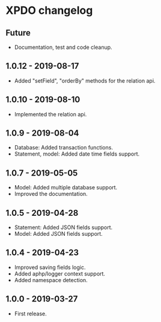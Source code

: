 # XPDO changelog

## Future
* Documentation, test and code cleanup.

## 1.0.12 - 2019-08-17

* Added "setField", "orderBy" methods for the relation api.

## 1.0.10 - 2019-08-10

* Implemented the relation api.

## 1.0.9 - 2019-08-04

* Database: Added transaction functions.
* Statement, model: Added date time fields support.

## 1.0.7 - 2019-05-05

* Model: Added multiple database support.
* Improved the documentation.

## 1.0.5 - 2019-04-28

* Statement: Added JSON fields support.
* Model: Added JSON fields support.

## 1.0.4 - 2019-04-23

* Improved saving fields logic.
* Added aphp/logger context support.
* Added namespace detection.

## 1.0.0 - 2019-03-27
* First release.